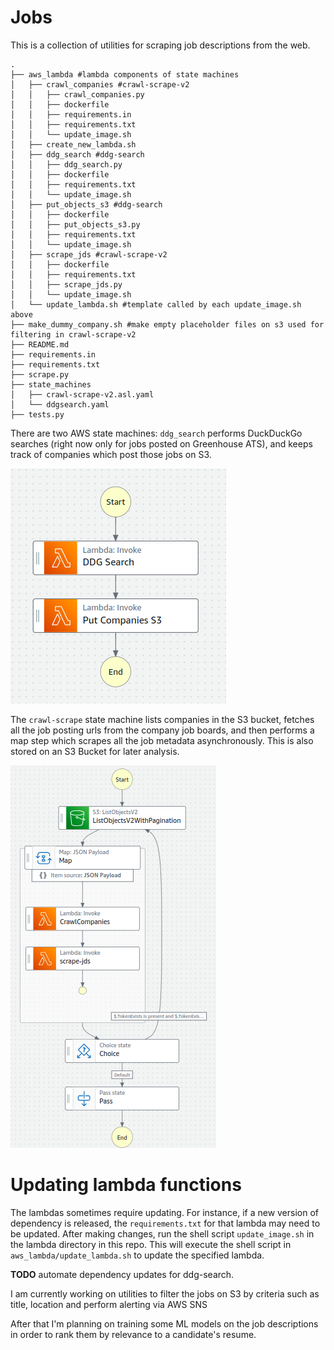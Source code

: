 # Jobs
This is a collection of utilities for scraping job descriptions from the web.
```
.
├── aws_lambda #lambda components of state machines
│   ├── crawl_companies #crawl-scrape-v2 
│   │   ├── crawl_companies.py
│   │   ├── dockerfile
│   │   ├── requirements.in
│   │   ├── requirements.txt
│   │   └── update_image.sh
│   ├── create_new_lambda.sh
│   ├── ddg_search #ddg-search 
│   │   ├── ddg_search.py
│   │   ├── dockerfile
│   │   ├── requirements.txt
│   │   └── update_image.sh
│   ├── put_objects_s3 #ddg-search
│   │   ├── dockerfile
│   │   ├── put_objects_s3.py
│   │   ├── requirements.txt
│   │   └── update_image.sh
│   ├── scrape_jds #crawl-scrape-v2
│   │   ├── dockerfile
│   │   ├── requirements.txt
│   │   ├── scrape_jds.py
│   │   └── update_image.sh
│   └── update_lambda.sh #template called by each update_image.sh above
├── make_dummy_company.sh #make empty placeholder files on s3 used for filtering in crawl-scrape-v2
├── README.md
├── requirements.in
├── requirements.txt
├── scrape.py
├── state_machines
│   ├── crawl-scrape-v2.asl.yaml
│   └── ddgsearch.yaml
├── tests.py
```

There are two AWS state machines: `ddg_search`  performs DuckDuckGo searches (right now only for jobs posted on Greenhouse ATS), and keeps track of companies which post those jobs on S3.

![Image](state_machines/ddg-search.png)

The `crawl-scrape` state machine lists companies in the S3 bucket, fetches all the job posting urls from the company job boards, and then performs a map step which scrapes all the job metadata asynchronously. This is also stored on an S3 Bucket for later analysis.

![Image](state_machines/crawl-scrape-v2.png)

# Updating lambda functions
The lambdas sometimes require updating. For instance, if a new version of dependency is released, the `requirements.txt` for that lambda may need to be updated. After making changes, run the shell script `update_image.sh` in the lambda directory in this repo. This will execute the shell script in `aws_lambda/update_lambda.sh` to update the specified lambda.

__TODO__ automate dependency updates for ddg-search.

I am currently working on utilities to filter the jobs on S3 by criteria such as title, location and perform alerting via AWS SNS

After that I'm planning on training some ML models on the job descriptions in order to rank them by relevance to a candidate's resume.